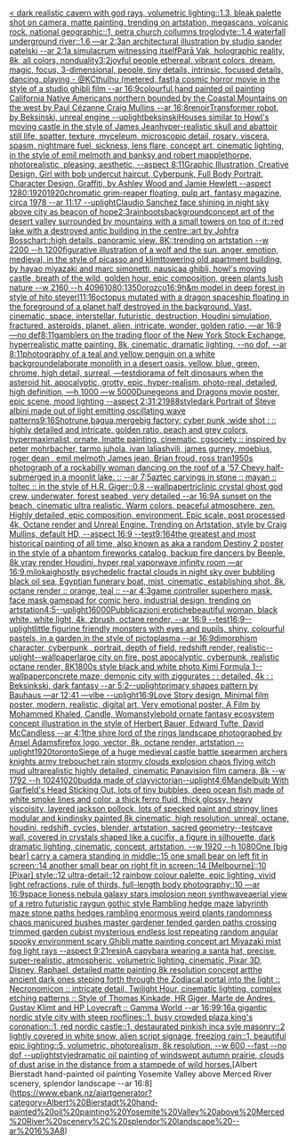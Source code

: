 [< dark realistic cavern with god rays, volumetric lighting::1.3, bleak palette shot on camera, matte painting, trending on artstation, megascans, volcanic rock, national geographic::1, petra church collumns troglodyte::1.4 waterfall underground river::1.6 —ar 2:3](https://www.ebank.nz/aiartgenerator?category=%3C%20dark%20realistic%20cavern%20with%20god%20rays%2C%20volumetric%20lighting%3A%3A1.3%2C%20bleak%20palette%20shot%20on%20camera%2C%20matte%20painting%2C%20trending%20on%20artstation%2C%20megascans%2C%20volcanic%20rock%2C%20national%20geographic%3A%3A1%2C%20petra%20church%20collumns%20troglodyte%3A%3A1.4%20waterfall%20underground%20river%3A%3A1.6%20%E2%80%94ar%202%3A3)[an architectural illustration by studio sander patelski --ar 2:1](https://www.ebank.nz/aiartgenerator?category=an%20architectural%20illustration%20by%20studio%20sander%20patelski%20--ar%202%3A1)[a simulacrum witnessing itself](https://www.ebank.nz/aiartgenerator?category=a%20simulacrum%20witnessing%20itself)[Parā Vak, holographic reality, 8k, all colors, nonduality](https://www.ebank.nz/aiartgenerator?category=Par%C4%81%20Vak%2C%20holographic%20reality%2C%208k%2C%20all%20colors%2C%20nonduality)[3:2](https://www.ebank.nz/aiartgenerator?category=3%3A2)[joyful people ethereal, vibrant colors, dream, magic, focus, 3-dimensional, people, tiny details, intrinsic, focused details, dancing, playing - @KCthulhu (metered, fast)](https://www.ebank.nz/aiartgenerator?category=joyful%20people%20ethereal%2C%20vibrant%20colors%2C%20dream%2C%20magic%2C%20focus%2C%203-dimensional%2C%20people%2C%20tiny%20details%2C%20intrinsic%2C%20focused%20details%2C%20dancing%2C%20playing%20-%20%40KCthulhu%20%28metered%2C%20fast%29)[a cosmic horror movie in the style of a studio ghibli film --ar 16:9](https://www.ebank.nz/aiartgenerator?category=a%20cosmic%20horror%20movie%20in%20the%20style%20of%20a%20studio%20ghibli%20film%20--ar%2016%3A9)[colourful,](https://www.ebank.nz/aiartgenerator?category=colourful%2C)[hand painted oil painting California Native Americans northern bounded by the Coastal Mountains on the west by Paul Cézanne Craig Mullins --ar 16:8](https://www.ebank.nz/aiartgenerator?category=hand%20painted%20oil%20painting%20California%20Native%20Americans%20northern%20bounded%20by%20the%20Coastal%20Mountains%20on%20the%20west%20by%20Paul%20C%C3%A9zanne%20Craig%20Mullins%20--ar%2016%3A8)[renoir](https://www.ebank.nz/aiartgenerator?category=renoir)[Transformer robot, by Beksinski, unreal engine --uplight](https://www.ebank.nz/aiartgenerator?category=Transformer%20robot%2C%20by%20Beksinski%2C%20unreal%20engine%20--uplight)[beksinski](https://www.ebank.nz/aiartgenerator?category=beksinski)[Houses similar to Howl's moving castle in the style of James Jean](https://www.ebank.nz/aiartgenerator?category=Houses%20similar%20to%20Howl%27s%20moving%20castle%20in%20the%20style%20of%20James%20Jean)[hyper-realistic skull and abattoir still life, spatter, texture, myceleum, microscopic detail, rosary, viscera, spasm, nightmare fuel, sickness, lens flare, concept art, cinematic lighting, in the style of emil melmoth and banksy and robert mapplethorpe, photorealistic, pleasing, aesthetic,  --aspect 8:11](https://www.ebank.nz/aiartgenerator?category=hyper-realistic%20skull%20and%20abattoir%20still%20life%2C%20spatter%2C%20texture%2C%20myceleum%2C%20microscopic%20detail%2C%20rosary%2C%20viscera%2C%20spasm%2C%20nightmare%20fuel%2C%20sickness%2C%20lens%20flare%2C%20concept%20art%2C%20cinematic%20lighting%2C%20in%20the%20style%20of%20emil%20melmoth%20and%20banksy%20and%20robert%20mapplethorpe%2C%20photorealistic%2C%20pleasing%2C%20aesthetic%2C%20%20--aspect%208%3A11)[Graphic Illustration, Creative Design, Girl with bob undercut haircut, Cyberpunk, Full Body Portrait, Character Design, Graffiti, by Ashley Wood and Jamie Hewlett --aspect 1280:1920](https://www.ebank.nz/aiartgenerator?category=Graphic%20Illustration%2C%20Creative%20Design%2C%20Girl%20with%20bob%20undercut%20haircut%2C%20Cyberpunk%2C%20Full%20Body%20Portrait%2C%20Character%20Design%2C%20Graffiti%2C%20by%20Ashley%20Wood%20and%20Jamie%20Hewlett%20--aspect%201280%3A1920)[1920](https://www.ebank.nz/aiartgenerator?category=1920)[chromatic grim-reaper floating, pulp art, fantasy magazine, circa 1978 --ar 11:17 --uplight](https://www.ebank.nz/aiartgenerator?category=chromatic%20grim-reaper%20floating%2C%20pulp%20art%2C%20fantasy%20magazine%2C%20circa%201978%20--ar%2011%3A17%20--uplight)[Claudio Sanchez face shining in night sky above city as beacon of hope](https://www.ebank.nz/aiartgenerator?category=Claudio%20Sanchez%20face%20shining%20in%20night%20sky%20above%20city%20as%20beacon%20of%20hope)[2:3](https://www.ebank.nz/aiartgenerator?category=2%3A3)[rainboots](https://www.ebank.nz/aiartgenerator?category=rainboots)[background](https://www.ebank.nz/aiartgenerator?category=background)[concept art of the desert valley surrounded by mountains with a small towers on top of it::red lake with a destroyed antic building in the centre::art by Johfra Bosschart::high details, panoramic view, 8K::trending on artstation --w 2200 --h 1200](https://www.ebank.nz/aiartgenerator?category=concept%20art%20of%20the%20desert%20valley%20surrounded%20by%20mountains%20with%20a%20small%20towers%20on%20top%20of%20it%3A%3Ared%20lake%20with%20a%20destroyed%20antic%20building%20in%20the%20centre%3A%3Aart%20by%20Johfra%20Bosschart%3A%3Ahigh%20details%2C%20panoramic%20view%2C%208K%3A%3Atrending%20on%20artstation%20--w%202200%20--h%201200)[figurative illustration of a wolf and the sun, anger, emotion, medieval, in the style of picasso and klimt](https://www.ebank.nz/aiartgenerator?category=figurative%20illustration%20of%20a%20wolf%20and%20the%20sun%2C%20anger%2C%20emotion%2C%20medieval%2C%20in%20the%20style%20of%20picasso%20and%20klimt)[towering old apartment building, by hayao miyazaki and marc simonetti, nausicaa ghibli, howl's moving castle, breath of the wild, golden hour, epic composition, green plants lush nature --w 2160 --h 4096](https://www.ebank.nz/aiartgenerator?category=towering%20old%20apartment%20building%2C%20by%20hayao%20miyazaki%20and%20marc%20simonetti%2C%20nausicaa%20ghibli%2C%20howl%27s%20moving%20castle%2C%20breath%20of%20the%20wild%2C%20golden%20hour%2C%20epic%20composition%2C%20green%20plants%20lush%20nature%20--w%202160%20--h%204096)[1080:1350](https://www.ebank.nz/aiartgenerator?category=1080%3A1350)[orozco](https://www.ebank.nz/aiartgenerator?category=orozco)[16:9](https://www.ebank.nz/aiartgenerator?category=16%3A9)[h&m model in deep forest in style of hito steyerl](https://www.ebank.nz/aiartgenerator?category=h%26m%20model%20in%20deep%20forest%20in%20style%20of%20hito%20steyerl)[11:16](https://www.ebank.nz/aiartgenerator?category=11%3A16)[octopus mutated with a dragon spaceship floating in the foreground of a planet half destroyed in the background. Vast, cinematic, space, interstellar, futuristic, destruction, Houdini simulation, fractured, asteroids, planet, alien, intricate, wonder, golden ratio, —ar 16:9 —no def](https://www.ebank.nz/aiartgenerator?category=octopus%20mutated%20with%20a%20dragon%20spaceship%20floating%20in%20the%20foreground%20of%20a%20planet%20half%20destroyed%20in%20the%20background.%20Vast%2C%20cinematic%2C%20space%2C%20interstellar%2C%20futuristic%2C%20destruction%2C%20Houdini%20simulation%2C%20fractured%2C%20asteroids%2C%20planet%2C%20alien%2C%20intricate%2C%20wonder%2C%20golden%20ratio%2C%20%E2%80%94ar%2016%3A9%20%E2%80%94no%20def)[8:11](https://www.ebank.nz/aiartgenerator?category=8%3A11)[gamblers on the trading floor of the New York Stock Exchange, hyperrealistic matte painting, 8k, cinematic, dramatic lighting, --no dof, --ar 8:11](https://www.ebank.nz/aiartgenerator?category=gamblers%20on%20the%20trading%20floor%20of%20the%20New%20York%20Stock%20Exchange%2C%20hyperrealistic%20matte%20painting%2C%208k%2C%20cinematic%2C%20dramatic%20lighting%2C%20--no%20dof%2C%20--ar%208%3A11)[photography of a teal and yellow penguin on a white background](https://www.ebank.nz/aiartgenerator?category=photography%20of%20a%20teal%20and%20yellow%20penguin%20on%20a%20white%20background)[elaborate monolith in a desert oasis, yellow, blue, green, chrome, high detail, surreal, —test](https://www.ebank.nz/aiartgenerator?category=elaborate%20monolith%20in%20a%20desert%20oasis%2C%20yellow%2C%20blue%2C%20green%2C%20chrome%2C%20high%20detail%2C%20surreal%2C%20%E2%80%94test)[diorama of felt dinosaurs when the asteroid hit, apocalyptic, grotty, epic, hyper-realism, photo-real, detailed, high definition, —h 1000 —w 5000](https://www.ebank.nz/aiartgenerator?category=diorama%20of%20felt%20dinosaurs%20when%20the%20asteroid%20hit%2C%20apocalyptic%2C%20grotty%2C%20epic%2C%20hyper-realism%2C%20photo-real%2C%20detailed%2C%20high%20definition%2C%20%E2%80%94h%201000%20%E2%80%94w%205000)[Dunegeons and Dragons movie poster, epic scene, mood lighting --aspect 2:3](https://www.ebank.nz/aiartgenerator?category=Dunegeons%20and%20Dragons%20movie%20poster%2C%20epic%20scene%2C%20mood%20lighting%20--aspect%202%3A3)[1:2](https://www.ebank.nz/aiartgenerator?category=1%3A2)[1988](https://www.ebank.nz/aiartgenerator?category=1988)[style](https://www.ebank.nz/aiartgenerator?category=style)[dark Portrait of Steve albini made out of light emitting oscillating wave patterns](https://www.ebank.nz/aiartgenerator?category=dark%20Portrait%20of%20Steve%20albini%20made%20out%20of%20light%20emitting%20oscillating%20wave%20patterns)[9:16](https://www.ebank.nz/aiartgenerator?category=9%3A16)[Shot](https://www.ebank.nz/aiartgenerator?category=Shot)[rune,bagua,merge](https://www.ebank.nz/aiartgenerator?category=rune%2Cbagua%2Cmerge)[big factory: cyber punk :wide shot : :: highly detailed and intricate, golden ratio, peach and grey colors, hypermaximalist, ornate, lmatte painting, cinematic, cgsociety :: inspired by peter mohrbacher, tarmo juhola, ivan laliashvili, james gurney, moebius, roger dean , emil melmoth James jean, Brian froud, ross tran](https://www.ebank.nz/aiartgenerator?category=big%20factory%3A%20cyber%20punk%20%3Awide%20shot%20%3A%20%3A%3A%20highly%20detailed%20and%20intricate%2C%20golden%20ratio%2C%20peach%20and%20grey%20colors%2C%20hypermaximalist%2C%20ornate%2C%20lmatte%20painting%2C%20cinematic%2C%20cgsociety%20%3A%3A%20inspired%20by%20peter%20mohrbacher%2C%20tarmo%20juhola%2C%20ivan%20laliashvili%2C%20james%20gurney%2C%20moebius%2C%20roger%20dean%20%2C%20emil%20melmoth%20James%20jean%2C%20Brian%20froud%2C%20ross%20tran)[1950s photograph of a rockabilly woman dancing on the roof of a '57 Chevy half-submerged in a moonlit lake. :: --ar 7:5](https://www.ebank.nz/aiartgenerator?category=1950s%20photograph%20of%20a%20rockabilly%20woman%20dancing%20on%20the%20roof%20of%20a%20%2757%20Chevy%20half-submerged%20in%20a%20moonlit%20lake.%20%3A%3A%20--ar%207%3A5)[aztec carvings in stone :: mayan :: toltec :: in the style of H.R. Giger::0.8 --wallpaper](https://www.ebank.nz/aiartgenerator?category=aztec%20carvings%20in%20stone%20%3A%3A%20mayan%20%3A%3A%20toltec%20%3A%3A%20in%20the%20style%20of%20H.R.%20Giger%3A%3A0.8%20--wallpaper)[triclinic crystal ghost god crew, underwater, forest seabed, very detailed --ar 16:9](https://www.ebank.nz/aiartgenerator?category=triclinic%20crystal%20ghost%20god%20crew%2C%20underwater%2C%20forest%20seabed%2C%20very%20detailed%20--ar%2016%3A9)[A sunset on the beach, cinematic ultra realistic. Warm colors, peaceful atmosphere, zen. Highly detailed, epic composition, environment. Epic scale, post processed 4k, Octane render and Unreal Engine. Trending on Artstation, style by Craig Mullins, default HD, --aspect 16:9 --test](https://www.ebank.nz/aiartgenerator?category=A%20sunset%20on%20the%20beach%2C%20cinematic%20ultra%20realistic.%20Warm%20colors%2C%20peaceful%20atmosphere%2C%20zen.%20Highly%20detailed%2C%20epic%20composition%2C%20environment.%20Epic%20scale%2C%20post%20processed%204k%2C%20Octane%20render%20and%20Unreal%20Engine.%20Trending%20on%20Artstation%2C%20style%20by%20Craig%20Mullins%2C%20default%20HD%2C%20--aspect%2016%3A9%20--test)[9:16](https://www.ebank.nz/aiartgenerator?category=9%3A16)[4](https://www.ebank.nz/aiartgenerator?category=4)[the greatest and most historical painting of all time, also known as aka a random Destiny 2 poster in the style of a phantom fireworks catalog, backup fire dancers by Beeple, 8k vray render Houdini, hyper real vaporwave infinity room —ar 16:9](https://www.ebank.nz/aiartgenerator?category=the%20greatest%20and%20most%20historical%20painting%20of%20all%20time%2C%20also%20known%20as%20aka%20a%20random%20Destiny%202%20poster%20in%20the%20style%20of%20a%20phantom%20fireworks%20catalog%2C%20backup%20fire%20dancers%20by%20Beeple%2C%208k%20vray%20render%20Houdini%2C%20hyper%20real%20vaporwave%20infinity%20room%20%E2%80%94ar%2016%3A9)[,milokai](https://www.ebank.nz/aiartgenerator?category=%2Cmilokai)[ghostly psychedelic fractal clouds in night sky over bubbling black oil sea, Egyptian funerary boat, mist, cinematic, establishing shot, 8k, octane render :: orange, teal :: --ar 4:3](https://www.ebank.nz/aiartgenerator?category=ghostly%20psychedelic%20fractal%20clouds%20in%20night%20sky%20over%20bubbling%20black%20oil%20sea%2C%20Egyptian%20funerary%20boat%2C%20mist%2C%20cinematic%2C%20establishing%20shot%2C%208k%2C%20octane%20render%20%3A%3A%20orange%2C%20teal%20%3A%3A%20--ar%204%3A3)[](https://www.ebank.nz/aiartgenerator?category=)[game controller superhero mask, face mask gamepad for comic hero, industrial design, trending on artstation](https://www.ebank.nz/aiartgenerator?category=game%20controller%20superhero%20mask%2C%20face%20mask%20gamepad%20for%20comic%20hero%2C%20industrial%20design%2C%20trending%20on%20artstation)[4:5](https://www.ebank.nz/aiartgenerator?category=4%3A5)[--uplight](https://www.ebank.nz/aiartgenerator?category=--uplight)[16000](https://www.ebank.nz/aiartgenerator?category=16000)[](https://www.ebank.nz/aiartgenerator?category=)[Pubblicazioni erotichebeautiful woman, black white, white light, 4k, zbrush, octane render, --ar 16:9 --test](https://www.ebank.nz/aiartgenerator?category=Pubblicazioni%20erotichebeautiful%20woman%2C%20black%20white%2C%20white%20light%2C%204k%2C%20zbrush%2C%20octane%20render%2C%20--ar%2016%3A9%20--test)[16:9](https://www.ebank.nz/aiartgenerator?category=16%3A9)[--uplight](https://www.ebank.nz/aiartgenerator?category=--uplight)[little figurine friendly monsters with eyes and pupils, shiny, colourful pastels, in a garden in the style of pictoplasma --ar 16:9](https://www.ebank.nz/aiartgenerator?category=little%20figurine%20friendly%20monsters%20with%20eyes%20and%20pupils%2C%20shiny%2C%20colourful%20pastels%2C%20in%20a%20garden%20in%20the%20style%20of%20pictoplasma%20--ar%2016%3A9)[dimorphism character, cyberpunk , portrait, depth of field, redshift render, realistic](https://www.ebank.nz/aiartgenerator?category=dimorphism%20character%2C%20cyberpunk%20%2C%20portrait%2C%20depth%20of%20field%2C%20redshift%20render%2C%20realistic)[--uplight](https://www.ebank.nz/aiartgenerator?category=--uplight)[--wallpaper](https://www.ebank.nz/aiartgenerator?category=--wallpaper)[large city on fire, post apocalyptic, cyberpunk, realistic octane render, 8K](https://www.ebank.nz/aiartgenerator?category=large%20city%20on%20fire%2C%20post%20apocalyptic%2C%20cyberpunk%2C%20realistic%20octane%20render%2C%208K)[1800s style black and white photo Kimi Formula 1](https://www.ebank.nz/aiartgenerator?category=1800s%20style%20black%20and%20white%20photo%20Kimi%20Formula%201)[--wallpaper](https://www.ebank.nz/aiartgenerator?category=--wallpaper)[concrete maze; demonic city with ziggurates : : detailed, 4k : : Beksinkski, dark fantasy --ar 5:2](https://www.ebank.nz/aiartgenerator?category=concrete%20maze%3B%20demonic%20city%20with%20ziggurates%20%3A%20%3A%20detailed%2C%204k%20%3A%20%3A%20Beksinkski%2C%20dark%20fantasy%20--ar%205%3A2)[--uplight](https://www.ebank.nz/aiartgenerator?category=--uplight)[primary shapes pattern by Bauhaus —ar 12:41 —vibe --uplight](https://www.ebank.nz/aiartgenerator?category=primary%20shapes%20pattern%20by%20Bauhaus%20%E2%80%94ar%2012%3A41%20%E2%80%94vibe%20--uplight)[16:9](https://www.ebank.nz/aiartgenerator?category=16%3A9)[Love Story design, Minimal film poster, modern, realistic, digital art, Very emotional poster, A Film by Mohammed Khaled, Candle, Woman](https://www.ebank.nz/aiartgenerator?category=Love%20Story%20design%2C%20Minimal%20film%20poster%2C%20modern%2C%20realistic%2C%20digital%20art%2C%20Very%20emotional%20poster%2C%20A%20Film%20by%20Mohammed%20Khaled%2C%20Candle%2C%20Woman)[style](https://www.ebank.nz/aiartgenerator?category=style)[bold ornate fantasy ecosystem concept illustration in the style of Herbert Bauer, Edward Tufte, David McCandless --ar 4:1](https://www.ebank.nz/aiartgenerator?category=bold%20ornate%20fantasy%20ecosystem%20concept%20illustration%20in%20the%20style%20of%20Herbert%20Bauer%2C%20Edward%20Tufte%2C%20David%20McCandless%20--ar%204%3A1)[the shire lord of the rings landscape photographed by Ansel Adams](https://www.ebank.nz/aiartgenerator?category=the%20shire%20lord%20of%20the%20rings%20landscape%20photographed%20by%20Ansel%20Adams)[firefox logo, vector, 8k, octane render, artstation --uplight](https://www.ebank.nz/aiartgenerator?category=firefox%20logo%2C%20vector%2C%208k%2C%20octane%20render%2C%20artstation%20--uplight)[1920](https://www.ebank.nz/aiartgenerator?category=1920)[toronto](https://www.ebank.nz/aiartgenerator?category=toronto)[Siege of a huge medieval castle battle spearmen archers knights army trebouchet rain stormy clouds explosion chaos flying witch mud ultrarealistic highly detailed, cinematic Panavision film camera, 8k --w 1792 --h 1024](https://www.ebank.nz/aiartgenerator?category=Siege%20of%20a%20huge%20medieval%20castle%20battle%20spearmen%20archers%20knights%20army%20trebouchet%20rain%20stormy%20clouds%20explosion%20chaos%20flying%20witch%20mud%20ultrarealistic%20highly%20detailed%2C%20cinematic%20Panavision%20film%20camera%2C%208k%20--w%201792%20--h%201024)[1020](https://www.ebank.nz/aiartgenerator?category=1020)[budda,made of clay](https://www.ebank.nz/aiartgenerator?category=budda%2Cmade%20of%20clay)[victorian](https://www.ebank.nz/aiartgenerator?category=victorian)[--uplight](https://www.ebank.nz/aiartgenerator?category=--uplight)[4:6](https://www.ebank.nz/aiartgenerator?category=4%3A6)[Mandelbulb With Garfield's Head Sticking Out, lots of tiny bubbles, deep ocean fish made of white smoke lines and color, a thick ferro fluid, thick glossy, heavy viscoisity, layered jackson pollock, lots of specked paint and stringy lines modular and kindinsky painted 8k cinematic, high resolution, unreal, octane, houdini, redshift, cycles, blender, artstation, sacred geometry](https://www.ebank.nz/aiartgenerator?category=Mandelbulb%20With%20Garfield%27s%20Head%20Sticking%20Out%2C%20lots%20of%20tiny%20bubbles%2C%20deep%20ocean%20fish%20made%20of%20white%20smoke%20lines%20and%20color%2C%20a%20thick%20ferro%20fluid%2C%20thick%20glossy%2C%20heavy%20viscoisity%2C%20layered%20jackson%20pollock%2C%20lots%20of%20specked%20paint%20and%20stringy%20lines%20modular%20and%20kindinsky%20painted%208k%20cinematic%2C%20high%20resolution%2C%20unreal%2C%20octane%2C%20houdini%2C%20redshift%2C%20cycles%2C%20blender%2C%20artstation%2C%20sacred%20geometry)[--test](https://www.ebank.nz/aiartgenerator?category=--test)[cave wall, covered in crystals shaped like a cucifix, a figure in silhouette, dark dramatic lighting, cinematic, concept, artstation, --w 1920 --h 1080](https://www.ebank.nz/aiartgenerator?category=cave%20wall%2C%20covered%20in%20crystals%20shaped%20like%20a%20cucifix%2C%20a%20figure%20in%20silhouette%2C%20dark%20dramatic%20lighting%2C%20cinematic%2C%20concept%2C%20artstation%2C%20--w%201920%20--h%201080)[One [big bear] carry a camera standing in middle::15 one small bear on left fit in screen::14 another small bear on right fit in screen::14 [Melbourne]::10 [Pixar] style::12 ultra-detail::12 rainbow colour palette, epic lighting, vivid light refractions, rule of thirds, full-length body photography::10 —ar 16:9](https://www.ebank.nz/aiartgenerator?category=One%20%5Bbig%20bear%5D%20carry%20a%20camera%20standing%20in%20middle%3A%3A15%20one%20small%20bear%20on%20left%20fit%20in%20screen%3A%3A14%20another%20small%20bear%20on%20right%20fit%20in%20screen%3A%3A14%20%5BMelbourne%5D%3A%3A10%20%5BPixar%5D%20style%3A%3A12%20ultra-detail%3A%3A12%20rainbow%20colour%20palette%2C%20epic%20lighting%2C%20vivid%20light%20refractions%2C%20rule%20of%20thirds%2C%20full-length%20body%20photography%3A%3A10%20%E2%80%94ar%2016%3A9)[space lioness nebula galaxy stars implosion neon synthwave](https://www.ebank.nz/aiartgenerator?category=space%20lioness%20nebula%20galaxy%20stars%20implosion%20neon%20synthwave)[aerial view of a retro futuristic raygun gothic style Rambling hedge maze labyrinth maze stone paths  hedges rambling enormous weird plants randomness chaos manicured bushes master gardener tended garden paths crossing trimmed garden cubist mysterious endless lost repeating random angular spooky environment scary Ghibli matte painting concept art Miyazaki mist fog light rays  --aspect 9:21](https://www.ebank.nz/aiartgenerator?category=aerial%20view%20of%20a%20retro%20futuristic%20raygun%20gothic%20style%20Rambling%20hedge%20maze%20labyrinth%20maze%20stone%20paths%20%20hedges%20rambling%20enormous%20weird%20plants%20randomness%20chaos%20manicured%20bushes%20master%20gardener%20tended%20garden%20paths%20crossing%20trimmed%20garden%20cubist%20mysterious%20endless%20lost%20repeating%20random%20angular%20spooky%20environment%20scary%20Ghibli%20matte%20painting%20concept%20art%20Miyazaki%20mist%20fog%20light%20rays%20%20--aspect%209%3A21)[resin](https://www.ebank.nz/aiartgenerator?category=resin)[A capybara wearing a santa hat, precise, super-realistic, atmospheric, volumetric lighting, cinematic, Pixar 3D, Disney, Raphael, detailed matte painting 8k resolution concept art](https://www.ebank.nz/aiartgenerator?category=A%20capybara%20wearing%20a%20santa%20hat%2C%20precise%2C%20super-realistic%2C%20atmospheric%2C%20volumetric%20lighting%2C%20cinematic%2C%20Pixar%203D%2C%20Disney%2C%20Raphael%2C%20detailed%20matte%20painting%208k%20resolution%20concept%20art)[the ancient dark ones steping forth through the Zodiacal portal into the light :: Necronomicon :: intricate detail, Twilight Hour,  cinematic lighting, complex etching patterns :: Style of Thomas Kinkade, HR Giger, Marte de Andres, Gustav Klimt and HP Lovecraft :: Gamma World --ar 16:9](https://www.ebank.nz/aiartgenerator?category=the%20ancient%20dark%20ones%20steping%20forth%20through%20the%20Zodiacal%20portal%20into%20the%20light%20%3A%3A%20Necronomicon%20%3A%3A%20intricate%20detail%2C%20Twilight%20Hour%2C%20%20cinematic%20lighting%2C%20complex%20etching%20patterns%20%3A%3A%20Style%20of%20Thomas%20Kinkade%2C%20HR%20Giger%2C%20Marte%20de%20Andres%2C%20Gustav%20Klimt%20and%20HP%20Lovecraft%20%3A%3A%20Gamma%20World%20--ar%2016%3A9)[9:16](https://www.ebank.nz/aiartgenerator?category=9%3A16)[a gigantic nordic style city with steep rooflines::1, busy crowded plaza king's coronation::1, red nordic castle::1, destaurated pinkish inca syle masonry::2 lightly covered in white snow, alien script signage, freezing rain::1, beautiful epic lighting::5, volumetric, photorealism, 8k resolution, --w 600 --fast --no dof --uplight](https://www.ebank.nz/aiartgenerator?category=a%20gigantic%20nordic%20style%20city%20with%20steep%20rooflines%3A%3A1%2C%20busy%20crowded%20plaza%20king%27s%20coronation%3A%3A1%2C%20red%20nordic%20castle%3A%3A1%2C%20destaurated%20pinkish%20inca%20syle%20masonry%3A%3A2%20lightly%20covered%20in%20white%20snow%2C%20alien%20script%20signage%2C%20freezing%20rain%3A%3A1%2C%20beautiful%20epic%20lighting%3A%3A5%2C%20volumetric%2C%20photorealism%2C%208k%20resolution%2C%20--w%20600%20--fast%20--no%20dof%20--uplight)[style](https://www.ebank.nz/aiartgenerator?category=style)[dramatic oil painting of windswept autumn prairie, clouds of dust arise in the distance from a stampede of wild horses.](https://www.ebank.nz/aiartgenerator?category=dramatic%20oil%20painting%20of%20windswept%20autumn%20prairie%2C%20clouds%20of%20dust%20arise%20in%20the%20distance%20from%20a%20stampede%20of%20wild%20horses.)[Albert Bierstadt hand-painted oil painting Yosemite Valley above Merced River scenery, splendor landscape --ar 16:8](https://www.ebank.nz/aiartgenerator?category=Albert%20Bierstadt%20hand-painted%20oil%20painting%20Yosemite%20Valley%20above%20Merced%20River%20scenery%2C%20splendor%20landscape%20--ar%2016%3A8)